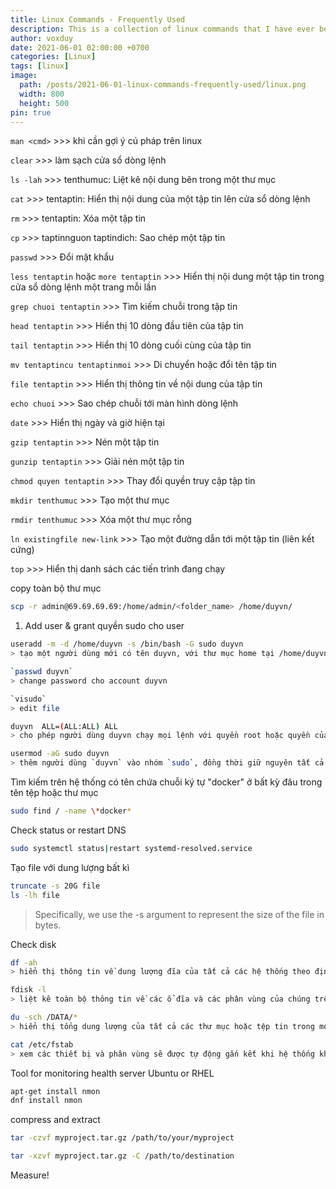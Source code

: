 ```yaml
---
title: Linux Commands - Frequently Used
description: This is a collection of linux commands that I have ever been. And I still keep it up-to-date currently.
author: voxduy
date: 2021-06-01 02:00:00 +0700
categories: [Linux]
tags: [linux]
image:
  path: /posts/2021-06-01-linux-commands-frequently-used/linux.png
  width: 800
  height: 500
pin: true
---
```


`man <cmd>` >>> khi cần gợi ý cú pháp trên linux

`clear` >>> làm sạch cửa sổ dòng lệnh

`ls -lah` >>> tenthumuc: Liệt kê nội dung bên trong một thư mục

`cat` >>> tentaptin: Hiển thị nội dung của một tập tin lên cửa sổ dòng lệnh

`rm` >>> tentaptin: Xóa một tập tin

`cp` >>> taptinnguon taptindich: Sao chép một tập tin

`passwd` >>> Đổi mật khẩu

`less tentaptin` hoặc `more tentaptin` >>> Hiển thị nội dung một tập tin trong cửa sổ dòng lệnh một trang mỗi lần

`grep chuoi tentaptin` >>> Tìm kiếm chuỗi trong tập tin

`head tentaptin` >>> Hiển thị 10 dòng đầu tiên của tập tin

`tail tentaptin` >>> Hiển thị 10 dòng cuối cùng của tập tin

`mv tentaptincu tentaptinmoi` >>> Di chuyển hoặc đổi tên tập tin

`file tentaptin` >>> Hiển thị thông tin về nội dung của tập tin

`echo chuoi` >>> Sao chép chuỗi tới màn hình dòng lệnh

`date` >>> Hiển thị ngày và giờ hiện tại

`gzip tentaptin` >>> Nén một tập tin

`gunzip tentaptin` >>> Giải nén một tập tin

`chmod quyen tentaptin` >>> Thay đổi quyền truy cập tập tin

`mkdir tenthumuc` >>> Tạo một thư mục

`rmdir tenthumuc` >>> Xóa một thư mục rỗng

`ln existingfile new-link` >>> Tạo một đường dẫn tới một tập tin (liên kết cứng)

`top` >>> Hiển thị danh sách các tiến trình đang chạy

copy toàn bộ thư mục

```bash
scp -r admin@69.69.69.69:/home/admin/<folder_name> /home/duyvn/
```

1.    Add user & grant quyền sudo cho user

```bash
useradd -m -d /home/duyvn -s /bin/bash -G sudo duyvn
> tạo một người dùng mới có tên duyvn, với thư mục home tại /home/duyvn, sử dụng shell bash, và có quyền quản trị (là thành viên của nhóm sudo)

`passwd duyvn`
> change password cho account duyvn

`visudo`
> edit file

duyvn  ALL=(ALL:ALL) ALL
> cho phép người dùng duyvn chạy mọi lệnh với quyền root hoặc quyền của bất kỳ người dùng nào khác trên hệ thống

usermod -aG sudo duyvn
> thêm người dùng `duyvn` vào nhóm `sudo`, đồng thời giữ nguyên tất cả các nhóm mà người dùng này đã thuộc về trước đó. Sau khi thực hiện lệnh này, `duyvn` sẽ có quyền thực hiện các lệnh với quyền của người dùng root thông qua lệnh `sudo`
```

Tìm kiếm trên hệ thống có tên chứa chuỗi ký tự "docker" ở bất kỳ đâu trong tên tệp hoặc thư mục

```bash
sudo find / -name \*docker*
```

Check status or restart DNS

```bash
sudo systemctl status|restart systemd-resolved.service
```

Tạo file với dung lượng bất kì

```bash
truncate -s 20G file
ls -lh file
```
> Specifically, we use the -s argument to represent the size of the file in bytes.

Check disk

```bash
df -ah
> hiển thị thông tin về dung lượng đĩa của tất cả các hệ thống theo định dạng human-readable

fdisk -l
> liệt kê toàn bộ thông tin về các ổ đĩa và các phân vùng của chúng trên hệ thống

du -sch /DATA/*
> hiển thị tổng dung lượng của tất cả các thư mục hoặc tệp tin trong một thư mục cụ thể

cat /etc/fstab
> xem các thiết bị và phân vùng sẽ được tự động gắn kết khi hệ thống khởi động
```

Tool for monitoring health server Ubuntu or RHEL

```bash
apt-get install nmon
dnf install nmon
```

compress and extract

```bash
tar -czvf myproject.tar.gz /path/to/your/myproject

tar -xzvf myproject.tar.gz -C /path/to/destination
```

Measure!
